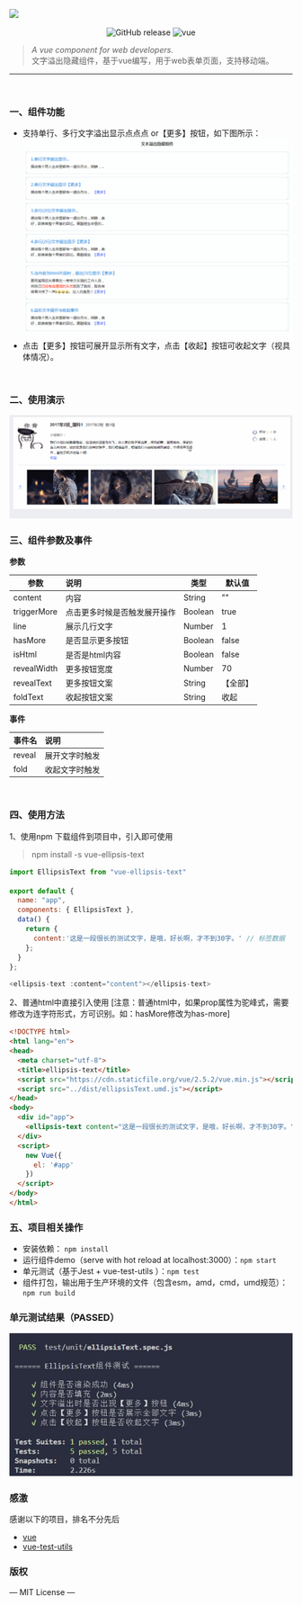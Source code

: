 ![](http://github.com/qinhua/vue-ellipsis-text/raw/master/assets/logo.png)

<p align="center">
  <img alt="GitHub release" src="https://img.shields.io/badge/release-v1.0.0-orange.svg?style=for-the-badge"/>
  <img alt="vue" src="https://img.shields.io/badge/vue-2.5.11-green.svg?style=for-the-badge"/>
</p>

> *A vue component for web developers.*<br>
> 文字溢出隐藏组件，基于vue编写，用于web表单页面，支持移动端。

------

<br>

### 一、组件功能

- 支持单行、多行文字溢出显示点点点 or【更多】按钮，如下图所示：
    <br>
    ![](./assets/case_all.gif)  
- 点击【更多】按钮可展开显示所有文字，点击【收起】按钮可收起文字（视具体情况）。

<br>

### 二、使用演示
  ![](./assets/demo.gif) 
<br>

### 三、组件参数及事件

**参数**

| 参数                | 说明                                                         | 类型    | 默认值   |
| ------------------- | :----------------------------------------------------------- | ------- | -------- |
| content                | 内容             | String  | ""        |
| triggerMore                 | 点击更多时候是否触发展开操作                          | Boolean  | true     |
| line             | 展示几行文字                                             | Number  | 1        |
| hasMore             | 是否显示更多按钮                                             | Boolean  | false     |
| isHtml             | 是否是html内容 | Boolean  | false     |
| revealWidth          | 更多按钮宽度                            | Number  | 70       |
| revealText            | 更多按钮文案                                               | String | 【全部】     |
| foldText           | 收起按钮文案                                         | String | 收起    |



**事件**


| 事件名             | 说明                        |
| ----------------- | :-------------------------- |
| reveal            | 展开文字时触发               |
| fold              | 收起文字时触发               |

<br>


### 四、使用方法

1、使用npm 下载组件到项目中，引入即可使用

> npm install -s vue-ellipsis-text

```javascript
import EllipsisText from "vue-ellipsis-text"

export default {
  name: "app",
  components: { EllipsisText },
  data() {
    return {
      content:'这是一段很长的测试文字，是哦，好长啊，才不到30字。' // 标签数据
    };
  }
};
```



```javascript
<ellipsis-text :content="content"></ellipsis-text>
```



2、普通html中直接引入使用 [注意：普通html中，如果prop属性为驼峰式，需要修改为连字符形式，方可识别。如：hasMore修改为has-more]

```html
<!DOCTYPE html>
<html lang="en">
<head>
  <meta charset="utf-8">
  <title>ellipsis-text</title>
  <script src="https://cdn.staticfile.org/vue/2.5.2/vue.min.js"></script>
  <script src="../dist/ellipsisText.umd.js"></script>
</head>
<body>
  <div id="app">
    <ellipsis-text content="这是一段很长的测试文字，是哦，好长啊，才不到30字。"></ellipsis-text>
  </div>
  <script>
    new Vue({
      el: '#app'
    })
  </script>
</body>
</html>
```

### 五、项目相关操作

- 安装依赖： `npm install`
- 运行组件demo（serve with hot reload at localhost:3000）：`npm start`
- 单元测试（基于Jest + vue-test-utils ）：`npm test`
- 组件打包，输出用于生产环境的文件（包含esm，amd，cmd，umd规范）：`npm run build`

### 单元测试结果（PASSED）

![](./assets/test_log.jpg)

### 感激

感谢以下的项目，排名不分先后

- [vue](https://cn.vuejs.org/) 
- [vue-test-utils](https://vue-test-utils.vuejs.org/) 

### 版权

— MIT License —